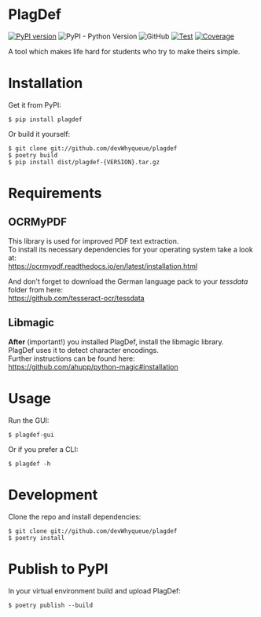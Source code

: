 # PlagDef

[![PyPI version](https://badge.fury.io/py/plagdef.svg)](https://badge.fury.io/py/plagdef)
![PyPI - Python Version](https://img.shields.io/pypi/pyversions/plagdef)
![GitHub](https://img.shields.io/github/license/devWhyqueue/plagdef)
[![Test](https://github.com/devWhyqueue/plagdef/actions/workflows/cd.yml/badge.svg)](https://github.com/devWhyqueue/plagdef/actions/workflows/test.yml)
[![Coverage](https://sonarcloud.io/api/project_badges/measure?project=devWhyqueue_plagdef&metric=coverage)](https://sonarcloud.io/dashboard?id=devWhyqueue_plagdef)

A tool which makes life hard for students who try to make theirs simple.

# Installation

Get it from PyPI:

```
$ pip install plagdef
````

Or build it yourself:

```
$ git clone git://github.com/devWhyqueue/plagdef
$ poetry build
$ pip install dist/plagdef-{VERSION}.tar.gz
````

# Requirements

## OCRMyPDF

This library is used for improved PDF text extraction.\
To install its necessary dependencies for your operating system take a look at:\
https://ocrmypdf.readthedocs.io/en/latest/installation.html

And don't forget to download the German language pack to your _tessdata_ folder from here:\
https://github.com/tesseract-ocr/tessdata

## Libmagic

**After** (important!) you installed PlagDef, install the libmagic library.\
PlagDef uses it to detect character encodings.\
Further instructions can be found here:\
https://github.com/ahupp/python-magic#installation

# Usage

Run the GUI:

```
$ plagdef-gui
````

Or if you prefer a CLI:

```
$ plagdef -h
````

# Development

Clone the repo and install dependencies:

```
$ git clone git://github.com/devWhyqueue/plagdef
$ poetry install
````

# Publish to PyPI

In your virtual environment build and upload PlagDef:

```
$ poetry publish --build
````
